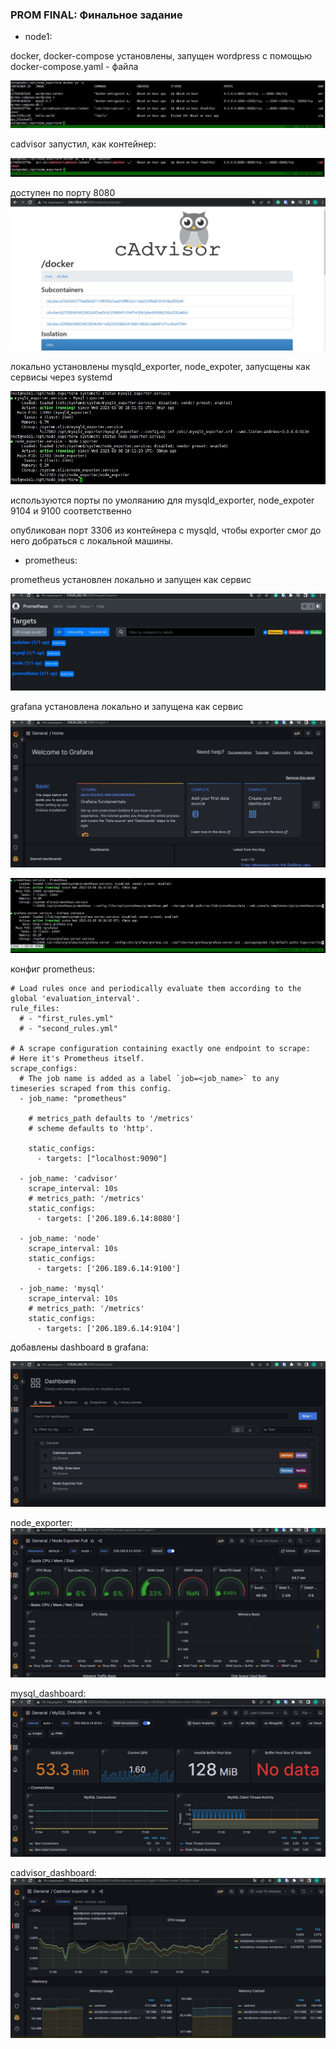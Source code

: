 ### PROM FINAL: Финальное задание

 - node1:

docker, docker-compose установлены, запущен wordpress с помощью docker-compose.yaml - файла

![wordpress](/images/wordpress.jpg "")

cadvisor запустил, как контейнер:

![cadvisor](/images/cadvisor.jpg "")

доступен по порту 8080
![cadvisor](/images/cadvisor_2.jpg "")


локально установлены mysqld_exporter, node_expoter, запусщены как сервисы через systemd 

![services](/images/services.jpg "")

используются порты по умоляанию для mysqld_exporter, node_expoter 9104 и 9100 соответственно

опубликован порт 3306 из контейнера с mysqld, чтобы exporter смог до него добраться с локальной машины.

- prometheus:

prometheus установлен локально и запущен как сервис 

![services](/images/prometheus.jpg "")


grafana установлена локально и запущена как сервис 

![services](/images/grafana.jpg "")



![services](/images/prometheus-grafana.jpg "")



конфиг prometheus:
```
# Load rules once and periodically evaluate them according to the global 'evaluation_interval'.
rule_files:
  # - "first_rules.yml"
  # - "second_rules.yml"

# A scrape configuration containing exactly one endpoint to scrape:
# Here it's Prometheus itself.
scrape_configs:
  # The job name is added as a label `job=<job_name>` to any timeseries scraped from this config.
  - job_name: "prometheus"

    # metrics_path defaults to '/metrics'
    # scheme defaults to 'http'.

    static_configs:
      - targets: ["localhost:9090"]

  - job_name: 'cadvisor'
    scrape_interval: 10s
    # metrics_path: '/metrics'
    static_configs:
      - targets: ['206.189.6.14:8080']

  - job_name: 'node'
    scrape_interval: 10s
    static_configs:
      - targets: ['206.189.6.14:9100']

  - job_name: 'mysql'
    scrape_interval: 10s
    # metrics_path: '/metrics'
    static_configs:
      - targets: ['206.189.6.14:9104']
```


добавлены dashboard в grafana:

![dashboards](/images/dashboards.jpg "")


node_exporter:
![dashboards](/images/node_exporter_dashboard.jpg "")

mysql_dashboard:
![dashboards](/images/mysql_dashboard.jpg "")

cadvisor_dashboard:
![dashboards](/images/cadvisor_dashboard.jpg "")





